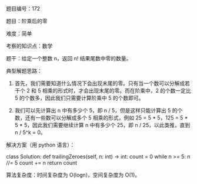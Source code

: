 题目编号：172

题目：阶乘后的零

难度：简单

考察的知识点：数学

题干：给定一个整数 n，返回 n! 结果尾数中零的数量。

典型解题思路：

1. 首先，我们需要知道什么情况下会出现末尾的零。只有当一个数可以分解成若干个 2 和 5 相乘的形式时，才会出现末尾的零。而在阶乘中，2 的个数一定比 5 的个数多，因此我们只需要计算阶乘中 5 的个数即可。

2. 我们可以先计算出 n 中有多少个 5，即 n / 5，但是这样只能计算出 5 的个数，还有一些数可以分解成多个 5 相乘的形式，例如 25 = 5 * 5，125 = 5 * 5 * 5，因此我们需要继续计算 n 中有多少个 25，即 n / 25，以此类推，直到 n / 5^k = 0。

解决方案（用 python 语言）：

class Solution:
    def trailingZeroes(self, n: int) -> int:
        count = 0
        while n >= 5:
            n //= 5
            count += n
        return count

算法复杂度：时间复杂度为 O(logn)，空间复杂度为 O(1)。